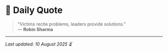 # 📜 Daily Quote

> "Victims recite problems, leaders provide solutions."  
> — **Robin Sharma**

---

_Last updated: 10 August 2025 ⏳_
